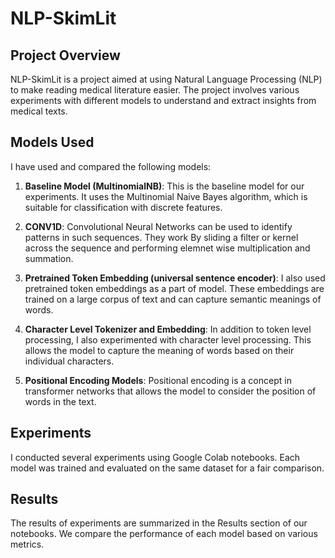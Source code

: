 # NLP-SkimLit

## Project Overview
NLP-SkimLit is a project aimed at using Natural Language Processing (NLP) to make reading medical literature easier. The project involves various experiments with different models to understand and extract insights from medical texts.

## Models Used
I have used and compared the following models:

1. **Baseline Model (MultinomialNB)**: This is the baseline model for our experiments. It uses the Multinomial Naive Bayes algorithm, which is suitable for classification with discrete features.

2. **CONV1D**: Convolutional Neural Networks can be used to identify patterns in such sequences. They work By sliding a filter or kernel across the sequence and performing elemnet wise multiplication and summation.

3. **Pretrained Token Embedding (universal sentence encoder)**: I also used pretrained token embeddings as a part of model. These embeddings are trained on a large corpus of text and can capture semantic meanings of words.

4. **Character Level Tokenizer and Embedding**: In addition to token level processing, I also experimented with character level processing. This allows the model to capture the meaning of words based on their individual characters.

5. **Positional Encoding Models**: Positional encoding is a concept in transformer networks that allows the model to consider the position of words in the text.

## Experiments
I conducted several experiments using Google Colab notebooks. Each model was trained and evaluated on the same dataset for a fair comparison.

## Results
The results of experiments are summarized in the Results section of our notebooks. We compare the performance of each model based on various metrics.





